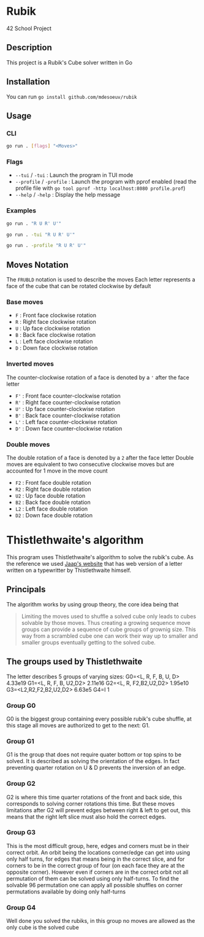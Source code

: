 # Rubik
42 School Project


## Description

This project is a Rubik's Cube solver written in Go


## Installation
You can run `go install github.com/mdesoeuv/rubik`

## Usage

### CLI

```bash
go run . [flags] "<Moves>"
```

### Flags

- `--tui` / `-tui` : Launch the program in TUI mode
- `--profile` / `-profile` : Launch the program with pprof enabled (read the profile file with `go tool pprof -http localhost:8080 profile.prof`)
- `--help` / `-help` : Display the help message

### Examples

```bash
go run . "R U R' U'"
```

```bash
go run . -tui "R U R' U'"
```

```bash
go run . -profile "R U R' U'"
```

## Moves Notation

The `FRUBLD` notation is used to describe the moves
Each letter represents a face of the cube that can be rotated clockwise by default

### Base moves

- `F` : Front face clockwise rotation
- `R` : Right face clockwise rotation
- `U` : Up face clockwise rotation
- `B` : Back face clockwise rotation
- `L` : Left face clockwise rotation
- `D` : Down face clockwise rotation

### Inverted moves

The counter-clockwise rotation of a face is denoted by a `'` after the face letter

- `F'` : Front face counter-clockwise rotation
- `R'` : Right face counter-clockwise rotation
- `U'` : Up face counter-clockwise rotation
- `B'` : Back face counter-clockwise rotation
- `L'` : Left face counter-clockwise rotation
- `D'` : Down face counter-clockwise rotation

### Double moves

The double rotation of a face is denoted by a `2` after the face letter
Double moves are equivalent to two consecutive clockwise moves but are accounted for 1 move in the move count

- `F2` : Front face double rotation
- `R2` : Right face double rotation
- `U2` : Up face double rotation
- `B2` : Back face double rotation
- `L2` : Left face double rotation
- `D2` : Down face double rotation

# Thistlethwaite's algorithm

This program uses Thistlethwaite's algorithm to solve the rubik's cube.
As the reference we used [Jaap's website](https://www.jaapsch.net/puzzles/thistle.htm) that has web version
of a letter written on a typewritter by Thistlethwaite himself.

## Principals

The algorithm works by using group theory, the core idea being that
> Limiting the moves used to shuffle a solved cube only leads to cubes solvable by those moves.
> Thus creating a growing sequence move groups can provide a sequence of cube groups of grownig size.
> This way from a scrambled cube one can work their way up to smaller and smaller groups eventually getting to the solved cube.

## The groups used by Thistlethwaite

The letter describes 5 groups of varying sizes:
G0=<L, R, F, B, U, D>	4.33e19
G1=<L, R, F, B, U2,D2>	2.11e16
G2=<L, R, F2,B2,U2,D2>	1.95e10
G3=<L2,R2,F2,B2,U2,D2>	6.63e5
G4=I	                1

### Group G0
G0 is the biggest group containing every possible rubik's cube shuffle, at this stage all moves
are authorized to get to the next: G1.

### Group G1
G1 is the group that does not require quater bottom or top spins to be solved.
It is described as solving the orientation of the edges. In fact preventing quarter rotation
on U & D prevents the inversion of an edge.

### Group G2
G2 is where this time quarter rotations of the front and back side, this corresponds to solving
corner rotations this time. But these moves limitations after G2 will prevent edges between right & left
to get out, this means that the right left slice must also hold the correct edges.

### Group G3
This is the most difficult group, here, edges and corners must be in their correct orbit.
An orbit being the locations corner/edge can get into using only half turns, for edges that means
being in the correct slice, and for corners to be in the correct group of four (on each face they are at the opposite corner).
However even if corners are in the correct orbit not all permutation of them can be solved using
only half-turns.
To find the solvable 96 permutation one can apply all possible shuffles on corner permutations available
by doing only half-turns

### Group G4
Well done you solved the rubiks, in this group no moves are allowed as the only cube is the solved cube
